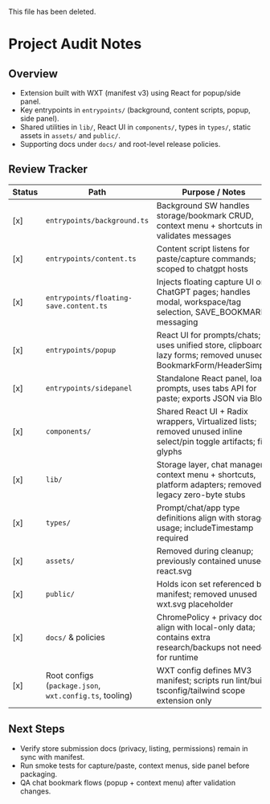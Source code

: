 This file has been deleted.
# Project Audit Notes

## Overview
- Extension built with WXT (manifest v3) using React for popup/side panel.
- Key entrypoints in `entrypoints/` (background, content scripts, popup, side panel).
- Shared utilities in `lib/`, React UI in `components/`, types in `types/`, static assets in `assets/` and `public/`.
- Supporting docs under `docs/` and root-level release policies.

## Review Tracker
| Status | Path | Purpose / Notes |
| ------ | ---- | ---------------- |
| [x] | `entrypoints/background.ts` | Background SW handles storage/bookmark CRUD, context menu + shortcuts init, validates messages |
| [x] | `entrypoints/content.ts` | Content script listens for paste/capture commands; scoped to chatgpt hosts |
| [x] | `entrypoints/floating-save.content.ts` | Injects floating capture UI on ChatGPT pages; handles modal, workspace/tag selection, SAVE_BOOKMARK messaging |
| [x] | `entrypoints/popup` | React UI for prompts/chats; uses unified store, clipboard, lazy forms; removed unused BookmarkForm/HeaderSimple |
| [x] | `entrypoints/sidepanel` | Standalone React panel, loads prompts, uses tabs API for paste; exports JSON via Blob |
| [x] | `components/` | Shared React UI + Radix wrappers, Virtualized lists; removed unused inline select/pin toggle artifacts; fix glyphs |
| [x] | `lib/` | Storage layer, chat manager, context menu + shortcuts, platform adapters; removed legacy zero-byte stubs |
| [x] | `types/` | Prompt/chat/app type definitions align with storage usage; includeTimestamp required |
| [x] | `assets/` | Removed during cleanup; previously contained unused react.svg |
| [x] | `public/` | Holds icon set referenced by manifest; removed unused wxt.svg placeholder |
| [x] | `docs/` & policies | ChromePolicy + privacy docs align with local-only data; contains extra research/backups not needed for runtime |
| [x] | Root configs (`package.json`, `wxt.config.ts`, tooling) | WXT config defines MV3 manifest; scripts run lint/build; tsconfig/tailwind scope extension only |

## Next Steps
- Verify store submission docs (privacy, listing, permissions) remain in sync with manifest.
- Run smoke tests for capture/paste, context menus, side panel before packaging.
- QA chat bookmark flows (popup + context menu) after validation changes.
